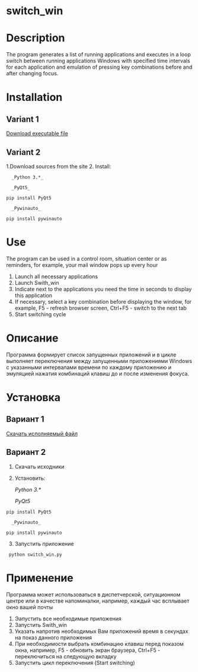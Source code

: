 # switch_win

# Description
The program generates a list of running applications and executes in a loop
switch between running applications
Windows with specified time intervals for each application and
emulation of pressing key combinations before and after changing focus.

# Installation

## Variant 1

[Download executable file][download-exe]

## Variant 2
1.Download sources from the site
2. Install:

      _Python 3.*_
  
      _PyQt5_

```pip install PyQt5```  
  
      _Pywinauto_

```pip install pywinauto```

# Use
The program can be used in a control room, situation center or as
reminders, for example, your mail window pops up every hour
1. Launch all necessary applications
2. Launch Swith_win
3. Indicate next to the applications you need the time in seconds to display this application
4. If necessary, select a key combination before displaying the window, for example,
F5 - refresh browser screen, Ctrl+F5 - switch to the next tab
5. Start switching cycle

# Описание
Программа формирует список запущенных приложений и в цикле выполняет
переключения между запущенными приложениями
Windows с указанными интервалами времени по каждому приложению и
эмуляцией нажатия комбинаций клавиш до и после изменения фокуса.

# Установка

## Вариант 1

[Скачать исполняемый файл][download-exe]

## Вариант 2
1. Скачать исходники
2. Установить:

      _Python 3.*_
  
      _PyQt5_

```pip install PyQt5```  
  
      _Pywinauto_

```pip install pywinauto```
  
3. Запустить приложение

``` python switch_win.py```

# Применение
Программа может использоваться в диспетчерской, ситуационном центре или в качестве 
напоминалки, например, каждый час всплывает окно вашей почты
1. Эапустить все необходимые приложения
2. Запустить Swith_win
3. Указать напротив необходимых Вам приложений время в секундах на показ данного приложения
4. При необходимости выбрать комбинацию клавиш перед показом окна, например,
F5 - обновить экран браузера, Ctrl+F5 - переключиться на следующую вкладку
5. Запустить цикл переключения (Start switching)

[download-exe]: https://disk.yandex.ru/d/s9AC5yRD2UKtOg

 
